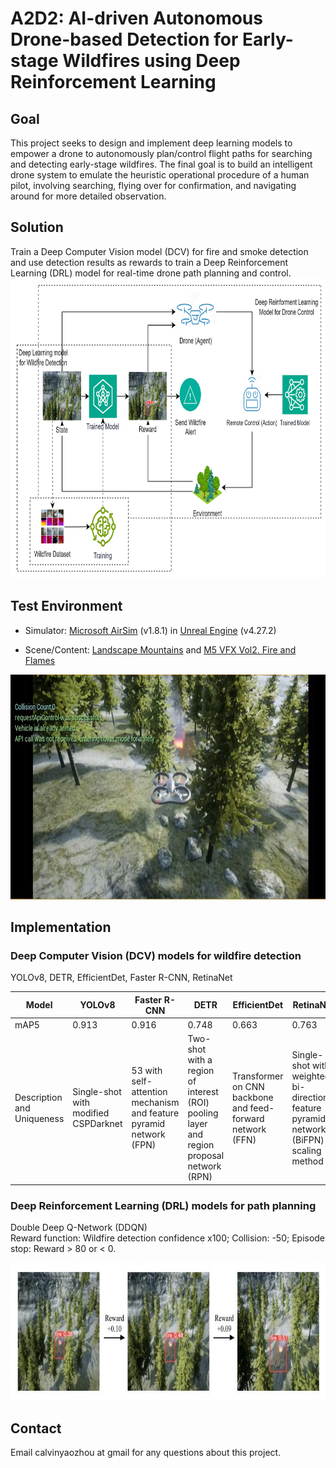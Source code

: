 # A2D2: AI-driven Autonomous Drone-based Detection for Early-stage Wildfires using Deep Reinforcement Learning

## Goal
This project seeks to design and implement deep learning models to empower a drone to autonomously plan/control flight paths for searching and detecting early-stage wildfires. The final goal is to build an intelligent drone system to emulate the heuristic operational procedure of a human pilot, involving searching, flying over for confirmation, and navigating around for more detailed observation.

## Solution
Train a Deep Computer Vision model (DCV) for fire and smoke detection and use detection results as rewards to train a Deep Reinforcement Learning (DRL) model for real-time drone path planning and control.
<img src="./images/system_design.png" width="720" height="480" />

## Test Environment
- Simulator: [Microsoft AirSim](https://microsoft.github.io/AirSim/) (v1.8.1) in [Unreal Engine](https://www.unrealengine.com/) (v4.27.2)

- Scene/Content: [Landscape Mountains](https://www.unrealengine.com/marketplace/en-US/product/landscape-mountains) and [M5 VFX Vol2. Fire and Flames](https://www.unrealengine.com/marketplace/en-US/product/m5-vfx-vol2-fire-and-flames)

<img src="./images/airsim_env.jpeg" width="720" height="360" />

## Implementation

### Deep Computer Vision (DCV) models for wildfire detection

YOLOv8, DETR, EfficientDet, Faster R-CNN, RetinaNet

| Model | YOLOv8 | Faster R-CNN | DETR | EfficientDet | RetinaNet |
|------- | ------- | ------- | ------- | ------- | ------- |
| mAP5 | 0.913 | 0.916 | 0.748 | 0.663 | 0.763 |
| Description and Uniqueness | Single-shot with modified CSPDarknet | 53 with self-attention mechanism and feature pyramid network (FPN) | Two-shot with a region of interest (ROI) pooling layer and region proposal network (RPN) | Transformer on CNN backbone and feed-forward network (FFN) |  Single-shot with weighted bi-directional feature pyramid network (BiFPN) scaling method | Single-shot with focal loss function to address class imbalance during training |

### Deep Reinforcement Learning (DRL) models for path planning 
Double Deep Q-Network (DDQN)  
Reward function: Wildfire detection confidence x100; Collision: -50; Episode stop: Reward > 80 or < 0.

<img src="./images/drl_with_dcv_confidence_reward.jpeg" width="720" height="220" />

## Contact
Email calvinyaozhou at gmail for any questions about this project.
